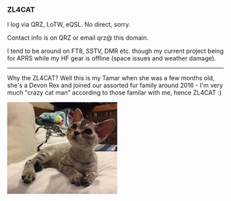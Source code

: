 ### ZL4CAT

I log via QRZ, LoTW, eQSL. No direct, sorry.

Contact info is on QRZ or email qrz@ this domain.

I tend to be around on FT8, SSTV, DMR etc. though my current project being for APRS while my HF gear is offline (space issues and weather damage).

---

Why the ZL4CAT? Well this is my Tamar when she was a few months old, she's a Devon Rex and joined our assorted fur family around 2016 - I'm very much "crazy cat man" according to those familar with me, hence ZL4CAT :)

<img src="img/tamar_cat.jpg" width="256">